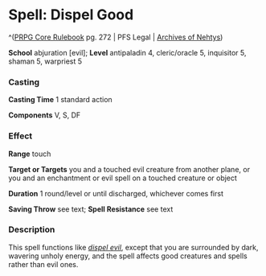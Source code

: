 # Spell: Dispel Good

^([PRPG Core Rulebook][ss-dispel-good] pg. 272 | PFS Legal | [Archives of Nehtys][sn-dispel-good])

**School** abjuration [evil]; **Level** antipaladin 4, cleric/oracle 5, inquisitor 5, shaman 5, warpriest 5

### Casting

**Casting Time** 1 standard action  

**Components** V, S, DF

### Effect

**Range** touch  

**Target or Targets** you and a touched evil creature from another plane, or you and an enchantment or evil spell on a touched creature or object  

**Duration** 1 round/level or until discharged, whichever comes first  

**Saving Throw** see text; **Spell Resistance** see text

### Description

This spell functions like _[dispel evil]_, except that you are surrounded by dark, wavering unholy energy, and the spell affects good creatures and spells rather than evil ones.

[ss-dispel-good]: http://paizo.com/pathfinderRPG/v57
[sn-dispel-good]: http://www.archivesofnethys.com/SpellDisplay.aspx?ItemName=Dispel%20Good
[dispel evil]: http://www.archivesofnethys.com/SpellDisplay.aspx?ItemName=dispel%20evil
